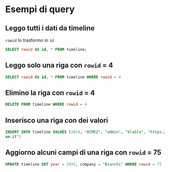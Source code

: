 # Esempi di query 

## Leggo tutti i dati da timeline

`rowid` lo trasformo in `id`

```sql
SELECT rowid AS id, * FROM timeline;
```

## Leggo solo una riga con `rowid` = 4

```sql
SELECT rowid AS id, * FROM timeline WHERE rowid = 4
```

## Elimino la riga con `rowid` = 4

```sql
DELETE FROM timeline WHERE rowid = 4
```

## Inserisco una riga con dei valori

```sql
INSERT INTO timeline VALUES (2024, "ACME2", "admin", "blabla", "https://papi
on.it")
```

## Aggiorno alcuni campi di una riga con `rowid` = 75

```sql
UPDATE timeline SET year = 2025, company = "Bianchi" WHERE rowid = 75
```
